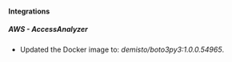 #### Integrations
##### AWS - AccessAnalyzer
- Updated the Docker image to: *demisto/boto3py3:1.0.0.54965*.
